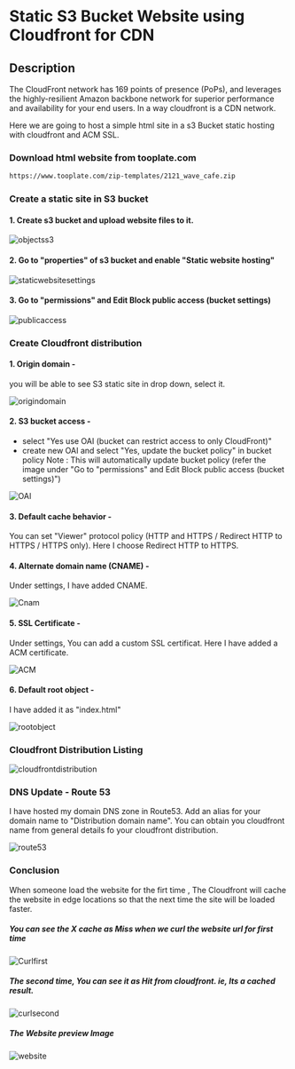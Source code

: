 # Static S3 Bucket Website using Cloudfront for CDN  

## Description

The CloudFront network has 169 points of presence (PoPs), and leverages the highly-resilient Amazon backbone network for superior performance and availability for your end users.
In a way cloudfront is a CDN network.

Here we are going to host a simple html site in a s3 Bucket static hosting with cloudfront and ACM SSL.  

### Download html website from tooplate.com
~~~sh
https://www.tooplate.com/zip-templates/2121_wave_cafe.zip 
~~~
### Create a static site in S3 bucket

#### 1. Create s3 bucket and upload website files to it.

![objectss3](https://user-images.githubusercontent.com/98936958/159854614-c877af72-635e-4afb-97ed-74a26414b47b.PNG)

#### 2. Go to "properties" of s3 bucket and enable "Static website hosting"

![staticwebsitesettings](https://user-images.githubusercontent.com/98936958/159854629-499b7d7a-74b1-44d4-99b9-dcd8e4b7acf6.PNG)

#### 3. Go to "permissions" and Edit Block public access (bucket settings)

![publicaccess](https://user-images.githubusercontent.com/98936958/159854619-8e5677bd-143f-4597-9cf3-33977f41643b.PNG)

### Create Cloudfront distribution

#### 1. Origin domain - 
you will be able to see S3 static site in drop down, select it.

![origindomain](https://user-images.githubusercontent.com/98936958/159854616-baf92522-5490-4cd4-8cdb-4cd9e1525b8b.PNG)

#### 2. S3 bucket access - 
- select "Yes use OAI (bucket can restrict access to only CloudFront)"
- create new OAI and select "Yes, update the bucket policy" in bucket policy
Note : This will automatically update bucket policy (refer the image under "Go to "permissions" and Edit Block public access (bucket settings)")

![OAI](https://user-images.githubusercontent.com/98936958/159854612-d27a2ad3-34f9-4d4b-85b9-25a7d03ace85.PNG)

#### 3. Default cache behavior - 
You can set "Viewer" protocol policy (HTTP and HTTPS / Redirect HTTP to HTTPS / HTTPS only). Here I choose Redirect HTTP to HTTPS.

#### 4. Alternate domain name (CNAME) - 
Under settings, I have added CNAME.

![Cnam](https://user-images.githubusercontent.com/98936958/159854603-53ce93dc-40a6-40e5-99ae-097517afa6f8.PNG)

#### 5. SSL Certificate - 
Under settings, You can add a custom SSL certificat. Here I have added a ACM certificate. 

![ACM](https://user-images.githubusercontent.com/98936958/159854599-15b80783-cee2-4d97-8348-80fe8c4b1db3.PNG)

#### 6. Default root object - 
I have added it as "index.html"

![rootobject](https://user-images.githubusercontent.com/98936958/159854620-7ca64818-f20c-46e0-ac3d-efd0f45d1871.PNG)

### Cloudfront Distribution Listing

![cloudfrontdistribution](https://user-images.githubusercontent.com/98936958/159854601-74c8e068-9f4d-4dd8-8898-18efa00b33b8.PNG)

### DNS Update - Route 53

I have hosted my domain DNS zone in Route53. Add an alias for your domain name to "Distribution domain name". You can obtain you cloudfront name from general details fo your cloudfront distribution. 

![route53](https://user-images.githubusercontent.com/98936958/159854624-95bba6b6-fb41-4427-9317-477291fa58f8.PNG)

### Conclusion

When someone load the website for the firt time , The Cloudfront will cache the website in edge locations so that the next time the site will be loaded faster.

##### You can see the X cache as Miss when we curl the website url for first time

![Curlfirst](https://user-images.githubusercontent.com/98936958/159854604-51691059-9ec5-4ffd-ac45-36b161efe07c.PNG)

##### The second time, You can see it as Hit from cloudfront. ie, Its a  cached result.

![curlsecond](https://user-images.githubusercontent.com/98936958/159854607-3811cafd-8b1c-49ef-b573-9a441e24caae.PNG)

##### The Website preview Image

![website](https://user-images.githubusercontent.com/98936958/159854631-85ab4eb9-5c6c-4484-9fff-135b49bedf84.PNG)

